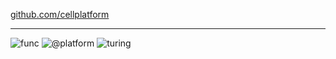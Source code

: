 [github.com/cellplatform](https://github.com/cellplatform)

---

![func](https://user-images.githubusercontent.com/185555/184804978-0a4b15f0-9cf5-447d-b717-bda480370b51.png)
![@platform](https://user-images.githubusercontent.com/185555/88729229-76ac1280-d187-11ea-81c6-14146ec64848.png)
![turing](https://user-images.githubusercontent.com/185555/184806246-4501d5e0-ed2b-44e7-9b97-d59b44ce6a1f.png)

